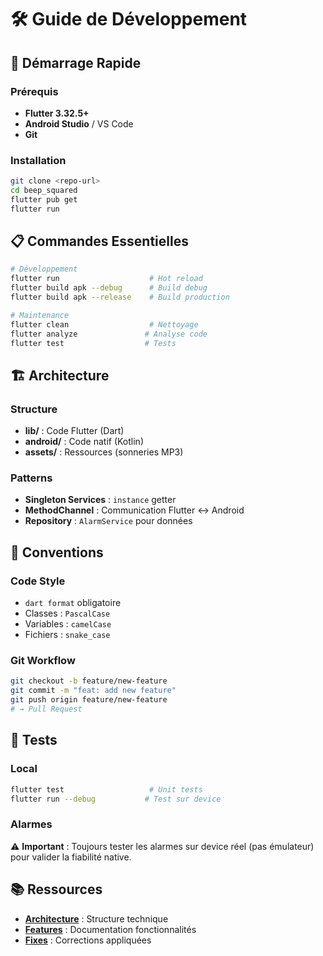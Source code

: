 # 🛠️ Guide de Développement

## 🚀 Démarrage Rapide

### Prérequis
- **Flutter 3.32.5+**
- **Android Studio** / VS Code
- **Git**

### Installation
```bash
git clone <repo-url>
cd beep_squared
flutter pub get
flutter run
```

## 📋 Commandes Essentielles

```bash
# Développement
flutter run                    # Hot reload
flutter build apk --debug      # Build debug
flutter build apk --release    # Build production

# Maintenance
flutter clean                  # Nettoyage
flutter analyze               # Analyse code
flutter test                  # Tests
```

## 🏗️ Architecture

### Structure
- **lib/** : Code Flutter (Dart)
- **android/** : Code natif (Kotlin) 
- **assets/** : Ressources (sonneries MP3)

### Patterns
- **Singleton Services** : `instance` getter
- **MethodChannel** : Communication Flutter ↔ Android
- **Repository** : `AlarmService` pour données

## 🎯 Conventions

### Code Style
- `dart format` obligatoire
- Classes : `PascalCase`
- Variables : `camelCase`
- Fichiers : `snake_case`

### Git Workflow
```bash
git checkout -b feature/new-feature
git commit -m "feat: add new feature"
git push origin feature/new-feature
# → Pull Request
```

## 🔧 Tests

### Local
```bash
flutter test                   # Unit tests
flutter run --debug           # Test sur device
```

### Alarmes
⚠️ **Important** : Toujours tester les alarmes sur device réel (pas émulateur) pour valider la fiabilité native.

## 📚 Ressources

- **[Architecture](ARCHITECTURE.md)** : Structure technique
- **[Features](features/)** : Documentation fonctionnalités
- **[Fixes](fixes/)** : Corrections appliquées
